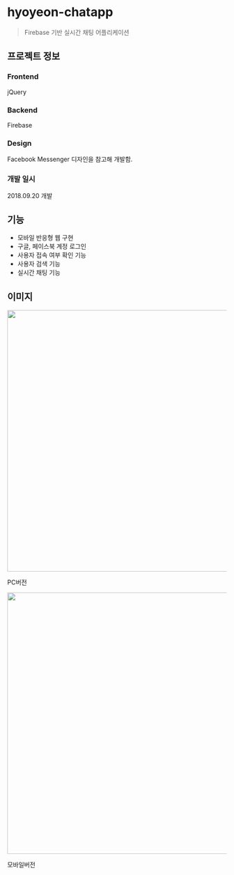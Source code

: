 # hyoyeon-chatapp
> Firebase 기반 실시간 채팅 어플리케이션
## 프로젝트 정보
### Frontend
jQuery
### Backend
Firebase
### Design
Facebook Messenger 디자인을 참고해 개발함.

### 개발 일시
2018.09.20 개발

## 기능
* 모바일 반응형 웹 구현
* 구글, 페이스북 계정 로그인
* 사용자 접속 여부 확인 기능
* 사용자 검색 기능
* 실시간 채팅 기능

## 이미지
<img src="https://github.com/yoonhyoyeon/hyoyeon-chatapp/assets/30565205/b94d045d-b69e-4e00-b954-da905aa93683" width="600" />

PC버전


<img src="https://github.com/yoonhyoyeon/hyoyeon-chatapp/assets/30565205/5b6dc75a-0bf1-4ff1-a649-185d24c765a7" width="600" />

모바일버전
